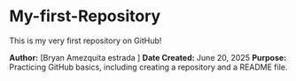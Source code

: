# My-first-Repository
This is my very first repository on GitHub!

**Author:** [Bryan Amezquita estrada ]
**Date Created:** June 20, 2025
**Purpose:** Practicing GitHub basics, including creating a repository and a README file.
